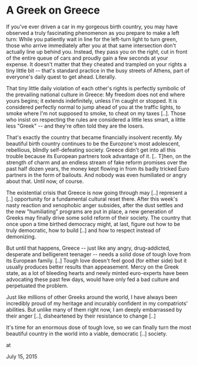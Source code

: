 # A Greek on Greece
If you've ever driven a car in my gorgeous birth country, you may have observed a truly fascinating phenomenon as you prepare to make a left turn: While you patiently wait in line for the left-turn light to turn green, those who arrive immediately after you at that same intersection don't actually line up behind you. Instead, they pass you on the right, cut in front of the entire queue of cars and proudly gain a few seconds at your expense. It doesn't matter that they cheated and trampled on your rights a tiny little bit -- that's standard practice in the busy streets of Athens, part of everyone's daily quest to get ahead. Literally.

That tiny little daily violation of each other's rights is perfectly symbolic of the prevailing national culture in Greece: My freedom does not end where yours begins; it extends indefinitely, unless I'm caught or stopped. It is considered perfectly normal to jump ahead of you at the traffic lights, to smoke where I'm not supposed to smoke, to cheat on my taxes [..]. Those who insist on respecting the rules are considered a little less smart, a little less "Greek" -- and they're often told they are the losers.

That's exactly the country that became financially insolvent recently. My beautiful birth country continues to be the Eurozone's most adolescent, rebellious, blindly self-defeating society. Greece didn't get into all this trouble because its European partners took advantage of it. [.. T]hen, on the strength of charm and an endless stream of fake reform promises over the past half dozen years, the money kept flowing in from its badly tricked Euro partners in the form of bailouts. And nobody was even humiliated or angry about that. Until now, of course.

The existential crisis that Greece is now going through may [..] represent a [..] opportunity for a fundamental cultural reset there. After this week's nasty reaction and xenophobic anger subsides, after the dust settles and the new "humiliating" programs are put in place, a new generation of Greeks may finally drive some solid reform of their society. The country that once upon a time birthed democracy might, at last, figure out how to be truly democratic, how to build [..] and how to respect instead of demonizing.

But until that happens, Greece -- just like any angry, drug-addicted, desperate and belligerent teenager -- needs a solid dose of tough love from its European family. [..] Tough love doesn't feel good (for either side) but it usually produces better results than appeasement. Mercy on the Greek state, as a lot of bleeding hearts and newly minted euro-experts have been advocating these past few days, would have only fed a bad culture and perpetuated the problem.

Just like millions of other Greeks around the world, I have always been incredibly proud of my heritage and incurably confident in my compatriots' abilities. But unlike many of them right now, I am deeply embarrassed by their anger [..], disheartened by their resistance to change [..]

It's time for an enormous dose of tough love, so we can finally turn the most beautiful country in the world into a viable, democratic [..] society.










at

July 15, 2015















